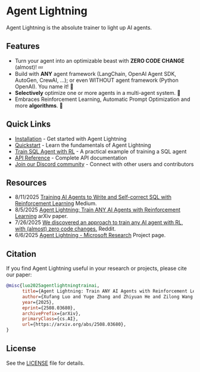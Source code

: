 # Agent Lightning

Agent Lightning is the absolute trainer to light up AI agents.

## Features

- Turn your agent into an optimizable beast with **ZERO CODE CHANGE** (almost)! 💤
- Build with **ANY** agent framework (LangChain, OpenAI Agent SDK, AutoGen, CrewAI, ...); or even WITHOUT agent framework (Python OpenAI). You name it! 🤖
- **Selectively** optimize one or more agents in a multi-agent system. 🎯
- Embraces Reinforcement Learning, Automatic Prompt Optimization and more **algorithms**. 🤗

## Quick Links

- [Installation](quickstart/installation.md) - Get started with Agent Lightning
- [Quickstart](quickstart/getting-started.md) - Learn the fundamentals of Agent Lightning
- [Train SQL Agent with RL](how-to/train-sql-agent.md) - A practical example of training a SQL agent
- [API Reference](reference/core.md) - Complete API documentation
- [Join our Discord community](https://discord.gg/UScU7kyr) - Connect with other users and contributors


## Resources

- 8/11/2025 [Training AI Agents to Write and Self-correct SQL with Reinforcement Learning](https://medium.com/@yugez/training-ai-agents-to-write-and-self-correct-sql-with-reinforcement-learning-571ed31281ad) Medium.
- 8/5/2025 [Agent Lightning: Train ANY AI Agents with Reinforcement Learning](https://arxiv.org/abs/2508.03680) arXiv paper.
- 7/26/2025 [We discovered an approach to train any AI agent with RL, with (almost) zero code changes.](https://www.reddit.com/r/LocalLLaMA/comments/1m9m670/we_discovered_an_approach_to_train_any_ai_agent/) Reddit.
- 6/6/2025 [Agent Lightning - Microsoft Research](https://www.microsoft.com/en-us/research/project/agent-lightning/) Project page.

## Citation

If you find Agent Lightning useful in your research or projects, please cite our paper:

```bibtex
@misc{luo2025agentlightningtrainai,
      title={Agent Lightning: Train ANY AI Agents with Reinforcement Learning}, 
      author={Xufang Luo and Yuge Zhang and Zhiyuan He and Zilong Wang and Siyun Zhao and Dongsheng Li and Luna K. Qiu and Yuqing Yang},
      year={2025},
      eprint={2508.03680},
      archivePrefix={arXiv},
      primaryClass={cs.AI},
      url={https://arxiv.org/abs/2508.03680}, 
}
```

## License

See the [LICENSE](https://github.com/microsoft/agent-lightning/blob/main/LICENSE) file for details.
